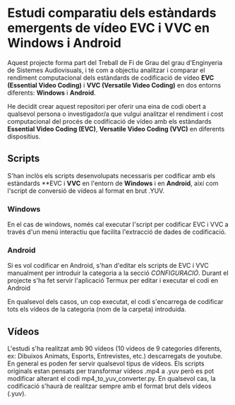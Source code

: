 # Estudi comparatiu dels estàndards emergents de vídeo EVC i VVC en Windows i Android

Aquest projecte forma part del Treball de Fi de Grau del grau d'Enginyeria de Sistemes Audiovisuals, i té com a objectiu analitzar i comparar el rendiment computacional dels estàndards de codificació de vídeo **EVC (Essential Video Coding)** i **VVC (Versatile Video Coding)** en dos entorns diferents: **Windows** i **Android**.

He decidit crear aquest repositori per oferir una eina de codi obert a qualsevol persona o investigador/a que vulgui analitzar el rendiment i cost computacional del procés de codificació de vídeo amb els estàndards **Essential Video Coding (EVC)**, **Versatile Video Coding (VVC)** en diferents dispositius.

## Scripts 
S'han inclòs els scripts desenvolupats necessaris per codificar amb els estàndards **EVC i **VVC** en l'entorn de **Windows** i en **Android**, així com l'script de conversió de vídeos al format en brut .YUV.

### Windows
En el cas de windows, només cal executar l'script per codificar EVC i VVC a través d'un menú interactiu que facilita l'extracció de dades de codificació.

### Android
Si es vol codificar en Android, s'han d'editar els scripts de EVC i VVC manualment per introduir la categoria a la secció _CONFIGURACIÓ_. Durant el projecte s'ha fet servir l'aplicació Termux per editar i executar el codi en Android

En qualsevol dels casos, un cop executat, el codi s'encarrega de codificar tots els vídeos de la categoria (nom de la carpeta) introduida.

## Vídeos
L'estudi s'ha realitzat amb 90 vídeos (10 vídeos de 9 categories diferents, ex: Dibuixos Animats, Esports, Entrevistes, etc.) descarregats de youtube. En general es poden fer servir qualsevol tipus de vídeos. Els scripts originals estan pensats per transformar vídeos .mp4 a .yuv però es pot modificar alterant el codi mp4_to_yuv_converter.py. En qualsevol cas, la codificació s'haurà de realitzar sempre amb el format brut dels vídeos (.yuv).
